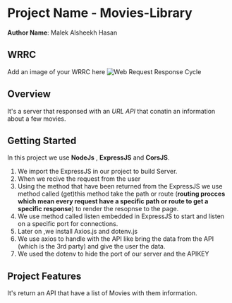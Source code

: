 # Project Name - Movies-Library

**Author Name**: Malek Alsheekh Hasan

## WRRC

Add an image of your WRRC here
![Web Request Response Cycle](https://davisgitonga.dev/_next/image?url=%2F_next%2Fstatic%2Fmedia%2Fbanner.aa762b2d.png&w=3840&q=75)

## Overview

It's a server that responsed with an _URL API_ that conatin an information about a few movies.

## Getting Started

<!-- What are the steps that a user must take in order to build this app on their own machine and get it running? -->

In this project we use **NodeJs** , **ExpressJS** and **CorsJS**.

1. We import the ExpressJS in our project to build Server.
2. When we recive the request from the user
3. Using the method that have been returned from the ExpressJS we use method called (get)this method take the path or route (**routing procces which mean every request have a specific path or route to get a specific response**) to render the resopnse to the page.
4. We use method called listen embedded in ExpressJS to start and listen on a specific port for connections.
5. Later on ,we install Axios.js and dotenv.js
6. We use axios to handle with the API like bring the data from the API (which is the 3rd party) and give the user the data.
7. We used the dotenv to hide the port of our server and the APIKEY  
## Project Features

<!-- What are the features included in you app -->

It's return an API that have a list of Movies with them information.
